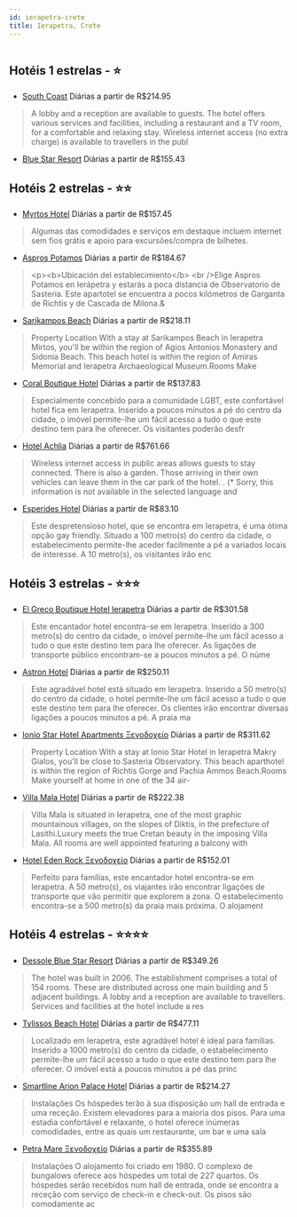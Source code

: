 ```yaml
---
id: ierapetra-crete
title: Ierapetra, Crete
---
```


<center><img src="https://assets.cosmos-data.com/61/85378eb093c11d67254ff967207de2d4/92203.jpg" alt="" /></center>


## Hotéis 1 estrelas - ⭐️

-    [South Coast](https://www.hurb.com/hoteis/ierapetra/south-coast-JNP-JP829671?cmp=18055) Diárias a partir de R$214.95
   > A lobby and a reception are available to guests. The hotel offers various services and facilities, including a restaurant and a TV room, for a comfortable and relaxing stay. Wireless internet access (no extra charge) is available to travellers in the publ
-    [Blue Star Resort](https://www.hurb.com/hoteis/ierapetra/blue-star-resort-JNP-JP849075?cmp=18055) Diárias a partir de R$155.43
   > 

## Hotéis 2 estrelas - ⭐️⭐️

-    [Myrtos Hotel](https://www.hurb.com/hoteis/ierapetra/myrtos-hotel-JNP-JP934246?cmp=18055) Diárias a partir de R$157.45
   > Algumas das comodidades e serviços em destaque incluem internet sem fios grátis e apoio para excursões/compra de bilhetes.
-    [Aspros Potamos](https://www.hurb.com/hoteis/ierapetra/aspros-potamos-JNP-JP816051?cmp=18055) Diárias a partir de R$184.67
   > &lt;p&gt;&lt;b&gt;Ubicación del establecimiento&lt;/b&gt; &lt;br /&gt;Elige Aspros Potamos en Ierápetra y estarás a poca distancia de Observatorio de Sasteria.  Este apartotel se encuentra a pocos kilómetros de Garganta de Richtis y de Cascada de Milona.&
-    [Sarikampos Beach](https://www.hurb.com/hoteis/ierapetra/sarikampos-beach-JNP-JP676335?cmp=18055) Diárias a partir de R$218.11
   > Property Location With a stay at Sarikampos Beach in Ierapetra Mirtos, you&apos;ll be within the region of Agios Antonios Monastery and Sidonia Beach. This beach hotel is within the region of Amiras Memorial and Ierapetra Archaeological Museum.Rooms Make 
-    [Coral Boutique Hotel](https://www.hurb.com/hoteis/ierapetra/coral-boutique-hotel-JNP-JP060927?cmp=18055) Diárias a partir de R$137.83
   > Especialmente concebido para a comunidade LGBT, este confortável hotel fica em Ierapetra. Inserido a poucos minutos a pé do centro da cidade, o imóvel permite-lhe um fácil acesso a tudo o que este destino tem para lhe oferecer. Os visitantes poderão desfr
-    [Hotel Achlia](https://www.hurb.com/hoteis/ierapetra/hotel-achlia-JNP-JP331934?cmp=18055) Diárias a partir de R$761.66
   > Wireless internet access in public areas allows guests to stay connected. There is also a garden. Those arriving in their own vehicles can leave them in the car park of the hotel.
. (* Sorry, this information is not available in the selected language and 
-    [Esperides Hotel](https://www.hurb.com/hoteis/ierapetra/esperides-hotel-JNP-JP976956?cmp=18055) Diárias a partir de R$83.10
   > Este despretensioso hotel, que se encontra em Ierapetra, é uma ótima opção gay friendly. Situado a 100 metro(s) do centro da cidade, o estabelecimento permite-lhe aceder facilmente a pé a variados locais de interesse. A 10 metro(s), os visitantes irão enc

## Hotéis 3 estrelas - ⭐️⭐️⭐️

-    [El Greco Boutique Hotel Ierapetra](https://www.hurb.com/hoteis/ierapetra/el-greco-boutique-hotel-ierapetra-JNP-JP790742?cmp=18055) Diárias a partir de R$301.58
   > Este encantador hotel encontra-se em Ierapetra. Inserido a 300 metro(s) do centro da cidade, o imóvel permite-lhe um fácil acesso a tudo o que este destino tem para lhe oferecer. As ligações de transporte público encontram-se a poucos minutos a pé. O núme
-    [Astron Hotel](https://www.hurb.com/hoteis/ierapetra/astron-hotel-JNP-JP803134?cmp=18055) Diárias a partir de R$250.11
   > Este agradável hotel está situado em Ierapetra. Inserido a 50 metro(s) do centro da cidade, o hotel permite-lhe um fácil acesso a tudo o que este destino tem para lhe oferecer. Os clientes irão encontrar diversas ligações a poucos minutos a pé. A praia ma
-    [Ionio Star Hotel Apartments Ξενοδοχείο](https://www.hurb.com/hoteis/ierapetra/ionio-star-hotel-apartments-ksenodokheio-JNP-JP716985?cmp=18055) Diárias a partir de R$311.62
   > Property Location With a stay at Ionio Star Hotel in Ierapetra Makry Gialos, you&apos;ll be close to Sasteria Observatory. This beach aparthotel is within the region of Richtis Gorge and Pachia Ammos Beach.Rooms Make yourself at home in one of the 34 air-
-    [Villa Mala Hotel](https://www.hurb.com/hoteis/ierapetra/villa-mala-hotel-JNP-JP285860?cmp=18055) Diárias a partir de R$222.38
   > Villa Mala is situated in Ierapetra, one of the most graphic mountainous villages, on the slopes of Diktis, in the prefecture of Lasithi.Luxury meets the true Cretan beauty in the imposing Villa Mala. All rooms are well appointed featuring a balcony with 
-    [Hotel Eden Rock Ξενοδοχείο](https://www.hurb.com/hoteis/ierapetra/hotel-eden-rock-ksenodokheio-JNP-JP994827?cmp=18055) Diárias a partir de R$152.01
   > Perfeito para famílias, este encantador hotel encontra-se em Ierapetra. A 50 metro(s), os viajantes irão encontrar ligações de transporte que vão permitir que explorem a zona. O estabelecimento encontra-se a 500 metro(s) da praia mais próxima. O alojament

## Hotéis 4 estrelas - ⭐️⭐️⭐️⭐️

-    [Dessole Blue Star Resort](https://www.hurb.com/hoteis/ierapetra/dessole-blue-star-resort-JNP-JP988097?cmp=18055) Diárias a partir de R$349.26
   > The hotel was built in 2006. The establishment comprises a total of 154 rooms. These are distributed across one main building and 5 adjacent buildings. A lobby and a reception are available to travellers. Services and facilities at the hotel include a res
-    [Tylissos Beach Hotel](https://www.hurb.com/hoteis/ierapetra/tylissos-beach-hotel-JNP-JP803718?cmp=18055) Diárias a partir de R$477.11
   > Localizado em Ierapetra, este agradável hotel é ideal para famílias. Inserido a 1000 metro(s) do centro da cidade, o estabelecimento permite-lhe um fácil acesso a tudo o que este destino tem para lhe oferecer. O imóvel está a poucos minutos a pé das princ
-    [Smartline Arion Palace Hotel](https://www.hurb.com/hoteis/ierapetra/smartline-arion-palace-hotel-JNP-JP003578?cmp=18055) Diárias a partir de R$214.27
   > Instalações
Os hóspedes terão à sua disposição um hall de entrada e uma receção. Existem elevadores para a maioria dos pisos. Para uma estadia confortável e relaxante, o hotel oferece inúmeras comodidades, entre as quais um restaurante, um bar e uma sala 
-    [Petra Mare Ξενοδοχείο](https://www.hurb.com/hoteis/ierapetra/petra-mare-ksenodokheio-JNP-JP004053?cmp=18055) Diárias a partir de R$355.89
   > Instalações
O alojamento foi criado em 1980. O complexo de bungalows oferece aos hóspedes um total de 227 quartos. Os hóspedes serão recebidos num hall de entrada, onde se encontra a receção com serviço de check-in e check-out. Os pisos são comodamente ac
